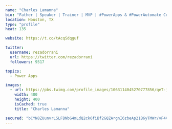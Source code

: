 ```yaml
---
name: "Charles Lamanna"
bio: "Father | Speaker | Trainer | MVP | #PowerApps & #PowerAutomate Community Super User | YouTuber Right-pointing triangle http://youtube.com/c/rezadorrani | Learn - Share - Clockwise rightwards and leftwards open circle arrows"
location: Houston, TX
type: "profile"
heat: 135

website: https://t.co/tAcqSdqguf

twitter:
  username: rezadorrani
  url: https://twitter.com/rezadorrani
  followers: 9517

topics:
  - Power Apps

images:
  - url: https://pbs.twimg.com/profile_images/1063114045270777856/qeT-jpWr_400x400.jpg
    width: 400
    height: 400
    isCached: true
    title: "Charles Lamanna"

secured: "bCYN8ZUunvrLSLFBNbG4mLdQ2ck6fiBf2GQZArgnI6zbeAp21B6yTMWr/vF4V9s+eqDLR0PxDvsW41bf0h2xlLcM5jvj9lil2qr29/hXA47M+rzyuxl17BqY0AKnbouVeVNgz3eVdY+rffjbzpi4lBFGsYGgD7TOi3JWHAMf65jxCrtOSEMK0ntxBMqhmdrGEhK2hfX3NpNw41ucD/7QYuMs+2SZM4s54Uj9x37gWcUw2WguxqR05AlD1YweBdtiZVkugmIuIuo0lfkxVhn+Pdf20JGcaab0MvQCyYuPBGLaZUhqGaBPVM3G2wPAphHykay3QheCc2TMNDZakIldY04EgUBsx74bskGvPvO3IUzHOaUYUvVmBsmt4xqa4VXp2YQw6YygB74Ot++vzJT0ZjZ4I3AeksA4h9iG/2nudWA=;lpLkMiEWX9txJonEaFVXug=="
---
```


